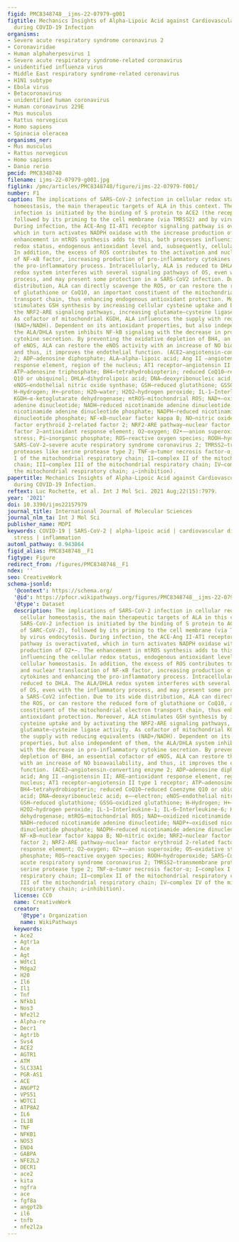 ```yaml
---
figid: PMC8348748__ijms-22-07979-g001
figtitle: Mechanics Insights of Alpha-Lipoic Acid against Cardiovascular Diseases
  during COVID-19 Infection
organisms:
- Severe acute respiratory syndrome coronavirus 2
- Coronaviridae
- Human alphaherpesvirus 1
- Severe acute respiratory syndrome-related coronavirus
- unidentified influenza virus
- Middle East respiratory syndrome-related coronavirus
- H1N1 subtype
- Ebola virus
- Betacoronavirus
- unidentified human coronavirus
- Human coronavirus 229E
- Mus musculus
- Rattus norvegicus
- Homo sapiens
- Spinacia oleracea
organisms_ner:
- Mus musculus
- Rattus norvegicus
- Homo sapiens
- Danio rerio
pmcid: PMC8348748
filename: ijms-22-07979-g001.jpg
figlink: /pmc/articles/PMC8348748/figure/ijms-22-07979-f001/
number: F1
caption: The implications of SARS-CoV-2 infection in cellular redox status and cellular
  homeostasis, the main therapeutic targets of ALA in this context. The SARS-CoV-2
  infection is initiated by the binding of S protein to ACE2 (the receptor of SARC-CoV-2),
  followed by its priming to the cell membrane (via TMRSS2) and by virus endocytosis.
  During infection, the ACE-Ang II-AT1 receptor signaling pathway is overactivated,
  which in turn activates NADPH oxidase with the increase production of O2•−. The
  enhancement in mtROS synthesis adds to this, both processes influencing the cellular
  redox status, endogenous antioxidant level and, subsequently, cellular homeostasis.
  In addition, the excess of ROS contributes to the activation and nuclear translocation
  of NF-κB factor, increasing production of pro-inflammatory cytokines and enhancing
  the pro-inflammatory process. Intracellularly, ALA is reduced to DHLA. The ALA/DHLA
  redox system interferes with several signaling pathways of OS, even with the inflammatory
  process, and may present some protection in a SARS-CoV2 infection. Due to its wide
  distribution, ALA can directly scavenge the ROS, or can restore the reduced form
  of glutathione or CoQ10, an important constituent of the mitochondrial electron
  transport chain, thus enhancing endogenous antioxidant protection. Moreover, ALA
  stimulates GSH synthesis by increasing cellular cysteine uptake and by activating
  the NRF2-ARE signaling pathways, increasing glutamate–cysteine ligase activity.
  As cofactor of mitochondrial KGDH, ALA influences the supply with reducing equivalents
  (NAD+/NADH). Dependent on its antioxidant properties, but also independent of them,
  the ALA/DHLA system inhibits NF-kB signaling with the decrease in pro-inflammatory
  cytokine secretion. By preventing the oxidative depletion of BH4, an essential cofactor
  of eNOS, ALA can restore the eNOS activity with an increase of NO bioavailability,
  and thus, it improves the endothelial function. (ACE2—angiotensin-converting enzyme
  2; ADP—adenosine diphosphate; ALA—alpha-lipoic acid; Ang II —angiotensin II; ARE—antioxidant
  response element, region of the nucleus; AT1 receptor—angiotensin II type 1 receptor;
  ATP—adenosine triphosphate; BH4—tetrahydrobiopterin; reduced CoQ10—reduced Coenzyme
  Q10 or ubiquinol; DHLA—dihydrolipoic acid; DNA—deoxyribonucleic acid; e−—electron;
  eNOS—endothelial nitric oxide synthase; GSH—reduced glutathione; GSSG—oxidized glutathione;
  H—Hydrogen; H+—proton; H2O—water; H2O2—hydrogen peroxide; IL-1—Interleukine-1; IL-6—Interleukine-6;
  KGDH—α-ketoglutarate dehydrogenase; mtROS—mitochondrial ROS; NAD+—oxidized nicotinamide
  adenine dinucleotide; NADH—reduced nicotinamide adenine dinucleotide; NADP+—oxidised
  nicotinamide adenine dinucleotide phosphate; NADPH—reduced nicotinamide adenine
  dinucleotide phosphate; NF-κB—nuclear factor kappa B; NO—nitric oxide; NRF2—nuclear
  factor erythroid 2-related factor 2; NRF2-ARE pathway—nuclear factor erythroid 2-related
  factor 2—antioxidant response element; O2—oxygen; O2•−—anion superoxide; OS—oxidative
  stress; Pi—inorganic phosphate; ROS—reactive oxygen species; ROOH—hydroperoxide;
  SARS-CoV-2—severe acute respiratory syndrome coronavirus 2; TMRSS2—transmembrane
  proteases like serine protease type 2; TNF-α—tumor necrosis factor-α; I—complex
  I of the mitochondrial respiratory chain; II—complex II of the mitochondrial respiratory
  chain; III—complex III of the mitochondrial respiratory chain; IV—complex IV of
  the mitochondrial respiratory chain; ⊥—inhibition).
papertitle: Mechanics Insights of Alpha-Lipoic Acid against Cardiovascular Diseases
  during COVID-19 Infection.
reftext: Luc Rochette, et al. Int J Mol Sci. 2021 Aug;22(15):7979.
year: '2021'
doi: 10.3390/ijms22157979
journal_title: International Journal of Molecular Sciences
journal_nlm_ta: Int J Mol Sci
publisher_name: MDPI
keywords: COVID-19 | SARS-CoV-2 | alpha-lipoic acid | cardiovascular disease | oxidative
  stress | inflammation
automl_pathway: 0.943864
figid_alias: PMC8348748__F1
figtype: Figure
redirect_from: /figures/PMC8348748__F1
ndex: ''
seo: CreativeWork
schema-jsonld:
  '@context': https://schema.org/
  '@id': https://pfocr.wikipathways.org/figures/PMC8348748__ijms-22-07979-g001.html
  '@type': Dataset
  description: The implications of SARS-CoV-2 infection in cellular redox status and
    cellular homeostasis, the main therapeutic targets of ALA in this context. The
    SARS-CoV-2 infection is initiated by the binding of S protein to ACE2 (the receptor
    of SARC-CoV-2), followed by its priming to the cell membrane (via TMRSS2) and
    by virus endocytosis. During infection, the ACE-Ang II-AT1 receptor signaling
    pathway is overactivated, which in turn activates NADPH oxidase with the increase
    production of O2•−. The enhancement in mtROS synthesis adds to this, both processes
    influencing the cellular redox status, endogenous antioxidant level and, subsequently,
    cellular homeostasis. In addition, the excess of ROS contributes to the activation
    and nuclear translocation of NF-κB factor, increasing production of pro-inflammatory
    cytokines and enhancing the pro-inflammatory process. Intracellularly, ALA is
    reduced to DHLA. The ALA/DHLA redox system interferes with several signaling pathways
    of OS, even with the inflammatory process, and may present some protection in
    a SARS-CoV2 infection. Due to its wide distribution, ALA can directly scavenge
    the ROS, or can restore the reduced form of glutathione or CoQ10, an important
    constituent of the mitochondrial electron transport chain, thus enhancing endogenous
    antioxidant protection. Moreover, ALA stimulates GSH synthesis by increasing cellular
    cysteine uptake and by activating the NRF2-ARE signaling pathways, increasing
    glutamate–cysteine ligase activity. As cofactor of mitochondrial KGDH, ALA influences
    the supply with reducing equivalents (NAD+/NADH). Dependent on its antioxidant
    properties, but also independent of them, the ALA/DHLA system inhibits NF-kB signaling
    with the decrease in pro-inflammatory cytokine secretion. By preventing the oxidative
    depletion of BH4, an essential cofactor of eNOS, ALA can restore the eNOS activity
    with an increase of NO bioavailability, and thus, it improves the endothelial
    function. (ACE2—angiotensin-converting enzyme 2; ADP—adenosine diphosphate; ALA—alpha-lipoic
    acid; Ang II —angiotensin II; ARE—antioxidant response element, region of the
    nucleus; AT1 receptor—angiotensin II type 1 receptor; ATP—adenosine triphosphate;
    BH4—tetrahydrobiopterin; reduced CoQ10—reduced Coenzyme Q10 or ubiquinol; DHLA—dihydrolipoic
    acid; DNA—deoxyribonucleic acid; e−—electron; eNOS—endothelial nitric oxide synthase;
    GSH—reduced glutathione; GSSG—oxidized glutathione; H—Hydrogen; H+—proton; H2O—water;
    H2O2—hydrogen peroxide; IL-1—Interleukine-1; IL-6—Interleukine-6; KGDH—α-ketoglutarate
    dehydrogenase; mtROS—mitochondrial ROS; NAD+—oxidized nicotinamide adenine dinucleotide;
    NADH—reduced nicotinamide adenine dinucleotide; NADP+—oxidised nicotinamide adenine
    dinucleotide phosphate; NADPH—reduced nicotinamide adenine dinucleotide phosphate;
    NF-κB—nuclear factor kappa B; NO—nitric oxide; NRF2—nuclear factor erythroid 2-related
    factor 2; NRF2-ARE pathway—nuclear factor erythroid 2-related factor 2—antioxidant
    response element; O2—oxygen; O2•−—anion superoxide; OS—oxidative stress; Pi—inorganic
    phosphate; ROS—reactive oxygen species; ROOH—hydroperoxide; SARS-CoV-2—severe
    acute respiratory syndrome coronavirus 2; TMRSS2—transmembrane proteases like
    serine protease type 2; TNF-α—tumor necrosis factor-α; I—complex I of the mitochondrial
    respiratory chain; II—complex II of the mitochondrial respiratory chain; III—complex
    III of the mitochondrial respiratory chain; IV—complex IV of the mitochondrial
    respiratory chain; ⊥—inhibition).
  license: CC0
  name: CreativeWork
  creator:
    '@type': Organization
    name: WikiPathways
  keywords:
  - Ace2
  - Agtr1a
  - Ace
  - Agt
  - Wdtc1
  - Mdga2
  - H20
  - Il6
  - Il1
  - Tnf
  - Nfkb1
  - Nos3
  - Nfe2l2
  - Alpha-re
  - Decr1
  - Agtr1b
  - Svs4
  - ACE2
  - AGTR1
  - ATM
  - SLC33A1
  - PGR-AS1
  - ACE
  - ANGPT2
  - VPS51
  - WDTC1
  - ATP8A2
  - IL6
  - IL1B
  - TNF
  - NFKB1
  - NOS3
  - ENO4
  - GABPA
  - NFE2L2
  - DECR1
  - ace2
  - kita
  - ngfra
  - ace
  - fgf8a
  - angpt2b
  - il6
  - tnfb
  - nfe2l2a
---
```

